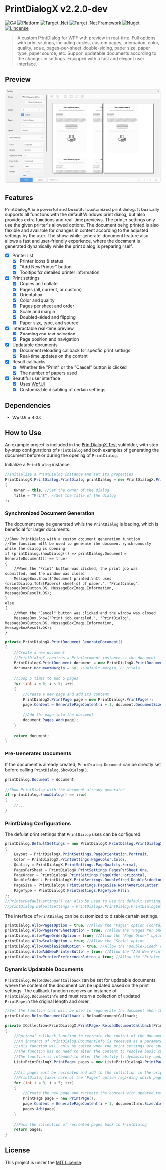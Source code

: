 # PrintDialogX v2.2.0-dev

[![C#](https://img.shields.io/badge/C%23-100%25-blue.svg?style=flat-square)](#)
[![Platform](https://img.shields.io/badge/Platform-WPF-green.svg?style=flat-square)](#)
[![Target .Net](https://img.shields.io/badge/.Net-%E2%89%A56.0-green.svg?style=flat-square)](#)
[![Target .Net Framework](https://img.shields.io/badge/.Net%20Framework-%E2%89%A54.7.2-green.svg?style=flat-square)](#)
[![Nuget](https://img.shields.io/nuget/v/PrintDialogX?label=Nuget&style=flat-square&logo=nuget)](https://www.nuget.org/packages/PrintDialogX)
[![Lincense](https://img.shields.io/github/license/Fei-Sheng-Wu/PrintDialogX?label=License&style=flat-square)](https://github.com/Fei-Sheng-Wu/PrintDialogX/blob/master/LICENSE.txt)

> A custom PrintDialog for WPF with preview in real-time. Full options with print settings, including copies, custom pages, orientation, color, quality, scale, pages-per-sheet, double-siding, paper size, paper type, paper source, etc. Support updatable documents according to the changes in settings. Equipped with a fast and elegant user interface.

## Preview

![Screenshot](https://github.com/Fei-Sheng-Wu/PrintDialogX/blob/master/screenshot.png)

## Features

PrintDialogX is a powerful and beautiful customized print dialog. It basically supports all functions with the default Windows print dialog, but also provides extra functions and real-time previews. The printer settings only use the given printer's allowed options. The document being printed is also flexible and available for changes in content according to the adjusted settings by the user. The show-while-generate-document feature also allows a fast and user-friendly experience, where the document is generated dynamically while the print dialog is preparing itself.

- [X] Printer list
  - [X] Printer icons & status
  - [X] "Add New Printer" button
  - [X] Tooltips for detailed printer information
- [X] Print settings
  - [X] Copies and collate
  - [X] Pages (all, current, or custom)
  - [X] Orientation
  - [X] Color and quality
  - [X] Pages per sheet and order
  - [X] Scale and margin
  - [X] Doubled-sided and flipping
  - [X] Paper size, type, and source
- [X] Interactable real-time preview
  - [X] Zooming and text selection
  - [X] Page position and navigation
- [X] Updatable documents
  - [X] Document reloading callback for specfic print settings
  - [X] Real-time updates on the content
- [X] Result callbacks
  - [X] Whether the "Print" or the "Cancel" button is clicked
  - [X] The number of papers used
- [X] Beautiful user interface
  - [X] Uses [Wpf.Ui](https://wpfui.lepo.co/index.html)
  - [X] Customizable disabling of certain settings

## Dependencies

- Wpf.Ui ≥ 4.0.0

## How to Use

An example project is included in the [PrintDialogX.Test](https://github.com/Fei-Sheng-Wu/PrintDialogX/tree/master/PrintDialogX.Test) subfolder, with step-by-step configurations of `PrintDialog` and both examples of generating the document before or during the opening of `PrintDialog`.

Initialize a `PrintDialog` instance.

```c#
//Initialize a PrintDialog instance and set its properties
PrintDialogX.PrintDialog.PrintDialog printDialog = new PrintDialogX.PrintDialog.PrintDialog()
{
    Owner = this, //Set the owner of the dialog
    Title = "Print", //Set the title of the dialog
};
```

### Synchronized Document Generation

The document may be generated while the `PrintDialog` is loading, which is beneficial for larger documents.

```
//Show PrintDialog with a custom document generation function
//The function will be used to generate the document synchronously while the dialog is opening
if (printDialog.ShowDialog(() => printDialog.Document = GenerateDocument()) == true)
{
    //When the "Print" button was clicked, the print job was submitted, and the window was closed
    MessageBox.Show($"Document printed.\nIt uses {printDialog.TotalPapers} sheet(s) of paper.", "PrintDialog", MessageBoxButton.OK, MessageBoxImage.Information, MessageBoxResult.OK);
}
else
{
    //When the "Cancel" button was clicked and the window was closed
    MessageBox.Show("Print job canceled.", "PrintDialog", MessageBoxButton.OK, MessageBoxImage.Information, MessageBoxResult.OK);
}
```
```c#
private PrintDialogX.PrintDocument GenerateDocument()
{
    //Create a new document
    //PrintDialogX requires a PrintDocument instance as the document
    PrintDialogX.PrintDocument document = new PrintDialogX.PrintDocument().SetSizeByInch(8.5, 11); //Letter size, 8.5 x 11 in
    document.DocumentMargin = 60; //Default margin, 60 pixels

    //Loop 5 times to add 5 pages
    for (int i = 0; i < 5; i++)
    {
        //Create a new page and add its content
        PrintDialogX.PrintPage page = new PrintDialogX.PrintPage();
        page.Content = GeneratePageContent(i + 1, document.DocumentSize.Width, document.DocumentSize.Height, document.DocumentMargin);

        //Add the page into the document
        document.Pages.Add(page);
    }

    return document;
}
```

### Pre-Generated Documents

If the document is already created, `PrintDialog.Document` can be directly set before calling `PrintDialog.ShowDialog()`.

```c#
printDialog.Document = document;

//Show PrintDialog with the document already generated
if (printDialog.ShowDialog() == true)
{
    //...
}
```

### PrintDialog Configurations

The defulat print settings that `PrintDialog` uses can be configured.

```c#
printDialog.DefaultSettings = new PrintDialogX.PrintDialog.PrintDialogSettings()
{
    Layout = PrintDialogX.PrintSettings.PageOrientation.Portrait,
    Color = PrintDialogX.PrintSettings.PageColor.Color,
    Quality = PrintDialogX.PrintSettings.PageQuality.Normal,
    PagesPerSheet = PrintDialogX.PrintSettings.PagesPerSheet.One,
    PageOrder = PrintDialogX.PrintSettings.PageOrder.Horizontal,
    DoubleSided = PrintDialogX.PrintSettings.DoubleSided.DoubleSidedLongEdge,
    PageSize = PrintDialogX.PrintSettings.PageSize.NorthAmericaLetter,
    PageType = PrintDialogX.PrintSettings.PageType.Plain
};
//PrinterDefaultSettings() can also be used to use the default settings of printers
//printDialog.DefaultSettings = PrintDialogX.PrintDialog.PrintDialogSettings.PrinterDefaultSettings();
```

The interface of `PrintDialog` can be customized to disable certain settings.

```c#
printDialog.AllowPagesOption = true; //Allow the "Pages" option (contains "All Pages", "Current Page", and "Custom Pages")
printDialog.AllowPagesPerSheetOption = true; //Allow the "Pages Per Sheet" option
printDialog.AllowPageOrderOption = true; //Allow the "Page Order" option
printDialog.AllowScaleOption = true; //Allow the "Scale" option
printDialog.AllowDoubleSidedOption = true; //Allow the "Double-Sided" option
printDialog.AllowAddNewPrinterButton = true; //Allow the "Add New Printer" button in the printer list
printDialog.AllowPrinterPreferencesButton = true; //Allow the "Printer Preferences" button
```

### Dynamic Updatable Documents

`PrintDialog.ReloadDocumentCallback` can be set for updatable documents, where the content of the document can be updated based on the print settings. The callback function receives an instance of `PrintDialog.DocumentInfo` and must return a collection of updated `PrintPage` in the original length and order.

```c#
//Set the function that will be used to regenerate the document when the print settings are changed
printDialog.ReloadDocumentCallback = ReloadDocumentCallback;
```
```c#
private ICollection<PrintDialogX.PrintPage> ReloadDocumentCallback(PrintDialogX.PrintDialog.DocumentInfo documentInfo)
{
    //Optional callback function to recreate the content of the document with specific settings
    //An instance of PrintDialog.DocumentInfo is received as a parameter, which can be used to retrieve the current print settings set by the user
    //This function will only be called when the print settings are changed, and it must return a collection of PrintPage in the original length and order
    //The function has no need to alter the content to resolve basic changes in print settings, such as to resize the pages based on the new size in the print setting, as PrintDialog will take care of them
    //The function is intended to offer the ability to dynamically update the document for more complicated scenarios, such as styling asjuments or alternative formats for different media
    List<PrintDialogX.PrintPage> pages = new List<PrintDialogX.PrintPage>();

    //All pages must be recreated and add to the collection in the original manner
    //PrintDialog takes care of the "Pages" option regarding which pages are to be printed
    for (int i = 0; i < 5; i++)
    {
        //Create the new page and recreate the content with updated texts
        PrintPage page = new PrintPage();
        page.Content = GeneratePageContent(i + 1, documentInfo.Size.Width, documentInfo.Size.Height, documentInfo.Margin);
        pages.Add(page);
    }

    //Pass the collection of recreated pages back to PrintDialog
    return pages;
}
```

## License

This project is under the [MIT License](https://github.com/Fei-Sheng-Wu/PrintDialogX/blob/master/LICENSE.txt).
